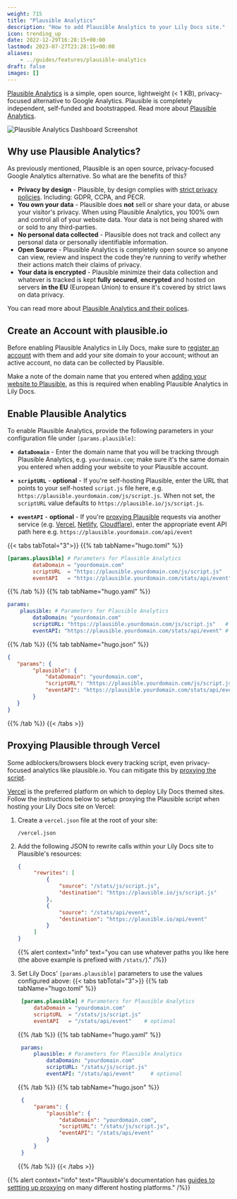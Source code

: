 ```yaml
---
weight: 715
title: "Plausible Analytics"
description: "How to add Plausible Analytics to your Lily Docs site."
icon: trending_up
date: 2022-12-29T16:28:15+00:00
lastmod: 2023-07-27T23:28:15+00:00
aliases:
    - ../guides/features/plausible-analytics
draft: false
images: []
---
```


[Plausible Analytics](https://plausible.io "Plausible Analytics Website") is a simple, open source, lightweight (< 1 KB), privacy-focused alternative to Google Analytics. Plausible is completely independent, self-funded and bootstrapped. Read more about [Plausible Analytics](https://plausible.io/about).

![Plausible Analytics Dashboard Screenshot](https://res.cloudinary.com/lotuslabs/image/upload/v1673015990/Lotus%20Docs/Social%20Media/plausible-analytics-screenshot_ds_rdd_c6bi3o.webp)

## Why use Plausible Analytics?

As previously mentioned, Plausible is an open source, privacy-focused Google Analytics alternative. So what are the benefits of this?

- **Privacy by design** - Plausible, by design complies with [strict privacy policies](https://plausible.io/data-policy). Including: GDPR, CCPA, and PECR.
- **You own your data** - Plausible does **not** sell or share your data, or abuse your visitor's privacy. When using Plausible Analytics, you 100% own and control all of your website data. Your data is not being shared with or sold to any third-parties.
- **No personal data collected** - Plausible does not track and collect any personal data or personally identifiable information.
- **Open Source** - Plausible Analytics is completely open source so anyone can view, review and inspect the code they're running to verify whether their actions match their claims of privacy.
- **Your data is encrypted** - Plausible minimize their data collection and whatever is tracked is kept **fully secured**, **encrypted** and hosted on servers **in the EU** (European Union) to ensure it's covered by strict laws on data privacy.

You can read more about [Plausible Analytics and their polices](https://plausible.io/about).

## Create an Account with plausible.io

Before enabling Plausible Analytics in Lily Docs, make sure to [register an account](https://plausible.io/docs/register-account) with them and add your site domain to your account; without an active account, no data can be collected by Plausible.

Make a note of the domain name that you entered when [adding your website to Plausible](https://plausible.io/docs/add-website), as this is required when enabling Plausible Analytics in Lily Docs.

## Enable Plausible Analytics

To enable Plausible Analytics, provide the following parameters in your configuration file under `[params.plausible]`:

- **`dataDomain`** - Enter the domain name that you will be tracking through Plausible Analytics, e.g. `yourdomain.com`; make sure it's the same domain you entered when adding your website to your Plausible account.

- **`scriptURL`** - **optional** - If you're self-hosting Plausible, enter the URL that points to your self-hosted `script.js` file here, e.g. `https://plausible.yourdomain.com/js/script.js`. When not set, the `scriptURL` value defaults to `https://plausible.io/js/script.js`.

- **`eventAPI`** - **optional** - If you're [proxying Plausible](#proxying-plausible-through-vercel) requests via another service (e.g. [Vercel](https://plausible.io/docs/proxy/guides/vercel), [Netlify](https://plausible.io/docs/proxy/guides/netlify), [Cloudflare](https://plausible.io/docs/proxy/guides/cloudflare)), enter the appropriate event API path here e.g. `https://plausible.yourdomain.com/api/event`

{{< tabs tabTotal="3">}}
{{% tab tabName="hugo.toml" %}}

```toml
[params.plausible] # Parameters for Plausible Analytics
        dataDomain = "yourdomain.com"
        scriptURL  = "https://plausible.yourdomain.com/js/script.js"    # optional
        eventAPI   = "https://plausible.yourdomain.com/stats/api/event" # optional
```

{{% /tab %}}
{{% tab tabName="hugo.yaml" %}}

```yaml
params:
    plausible: # Parameters for Plausible Analytics
        dataDomain: "yourdomain.com"
        scriptURL: "https://plausible.yourdomain.com/js/script.js"   # optional
        eventAPI: "https://plausible.yourdomain.com/stats/api/event" # optional
```

{{% /tab %}}
{{% tab tabName="hugo.json" %}}

```json
{
   "params": {
        "plausible": {
            "dataDomain": "yourdomain.com",
            "scriptURL": "https://plausible.yourdomain.com/js/script.js",
            "eventAPI": "https://plausible.yourdomain.com/stats/api/event"
        }
   }
}
```

{{% /tab %}}
{{< /tabs >}}

## Proxying Plausible through Vercel

Some adblockers/browsers block every tracking script, even privacy-focused analytics like plausible.io. You can mitigate this by [proxying the script](https://plausible.io/docs/proxy/introduction).

[Vercel](https://vercel.com) is the preferred platform on which to deploy Lily Docs themed sites. Follow the instructions below to setup proxying the Plausible script when hosting your Lily Docs site on Vercel:

1. Create a `vercel.json` file at the root of your site:
   ```
   /vercel.json
   ```

2. Add the following JSON to rewrite calls within your Lily Docs site to Plausible's resources:
   ```json
   {
        "rewrites": [
            {
                "source": "/stats/js/script.js",
                "destination": "https://plausible.io/js/script.js"
            },
            {
                "source": "/stats/api/event",
                "destination": "https://plausible.io/api/event"
            }
        ]
   }
   ```
   {{% alert context="info" text="you can use whatever paths you like here (the above example is prefixed with `/stats/`)." /%}}

3. Set Lily Docs' `[params.plausible]` parameters to use the values configured above:
   {{< tabs tabTotal="3">}}
   {{% tab tabName="hugo.toml" %}}

   ```toml
    [params.plausible] # Parameters for Plausible Analytics
        dataDomain = "yourdomain.com"
        scriptURL  = "/stats/js/script.js"
        eventAPI   = "/stats/api/event"    # optional
   ```

   {{% /tab %}}
   {{% tab tabName="hugo.yaml" %}}

   ```yaml
    params:
        plausible: # Parameters for Plausible Analytics
            dataDomain: "yourdomain.com"
            scriptURL: "/stats/js/script.js"
            eventAPI: "/stats/api/event"     # optional
   ```

   {{% /tab %}}
   {{% tab tabName="hugo.json" %}}

   ```json
    {
        "params": {
            "plausible": {
                "dataDomain": "yourdomain.com",
                "scriptURL": "/stats/js/script.js",
                "eventAPI": "/stats/api/event"
            }
        }
    }
   ```

   {{% /tab %}}
   {{< /tabs >}}

{{% alert context="info" text="Plausible's documentation has [guides to settting up proxying](https://plausible.io/docs/proxy/introduction#are-you-concerned-about-missing-data) on many different hosting platforms." /%}}

